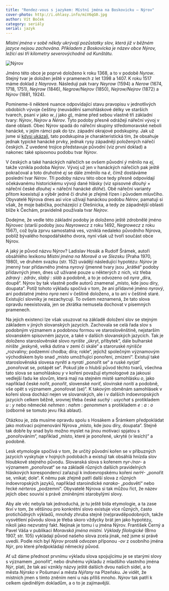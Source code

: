 ```yaml
---
title: "Rendez-vous s jazykem: Místní jména na Boskovicku – Nýrov"
cover-photo: http://i.ohlasy.info/miV6qG0.jpg
author: Vít Boček
category: seriály
serial: jazyk
---
```


*Místní jména v sobě někdy ukrývají pozůstatky slov, která již v běžném jazyce nejsou zachována. Příkladem z Boskovicka je název obce Nýrov, ležící asi tři kilometry severovýchodně od Kunštátu.*

<img src="http://i.ohlasy.info/RjKr9h1.jpg" alt="Nýrov" class="img-responsive img-popup" data-author="obec Nýrov">

Jméno této obce je poprvé doloženo k roku 1368, a to v podobě *Nyrow*. Stejný tvar je doložen ještě v pramenech z let 1398 a 1407. K roku 1517 máme doklad z *Nayrova*. Následují pak tvary *Neyrow* (1594) a *Nerow* (1674, 1718, 1751), *Neýrow* (1846), *Negrow/Nejrov* (1850), *Nejrow/Nejrov* (1872) a *Nýrov* (1881, 1924).

Pomineme-li některé nuance odpovídající stavu pravopisu v jednotlivých obdobích vývoje češtiny (neuvádění samohláskové délky ve starších tvarech, psaní *v* jako *w*, *j* jako *g*), máme před sebou vlastně tři základní tvary: *Nýrov*, *Nejrov* a *Nérov*. Tyto podoby přesně odrážejí nářeční vývoj v dané oblasti. Obec Nýrov spadá do nářeční skupiny středomoravské neboli hanácké, v jejím rámci pak do tzv. západní okrajové podskupiny. Jak už jsme si [kdysi ukázali](/clanky/2015/06/nareci.html), tato podskupina je charakteristická tím, že obsahuje jednak typické hanácké prvky, jednak rysy západněji položených nářečí českých. Z uvedené trojice představuje původní (viz první doklad) a nakonec také spisovnou podobu tvar *Nýrov*. 

V českých a také hanáckých nářečích se ovšem původní *ý* měnilo na *ej*, takže vznikla podoba *Nejrov*. Vývoj už jen v hanáckých nářečích pak ještě pokračoval a toto druhotné *ej* se dále změnilo na *é*, čímž dostáváme poslední tvar *Nérov*. Tři podoby názvu této obce tedy přesně odpovídají očekávanému historickému vývoji dané hlásky (viz spisovné *dlouhý* × nářeční české *dlouhej* × nářeční hanácké *dlóhé*). Obě nářeční varianty přitom koexistují a výběr jedné či druhé je zřejmě řízen i původem mluvčího. Obyvatelé Nýrova dnes asi více užívají hanáckou podobu *Nérov*, pamatuji si však, že moje babička, pocházející z Olešnicka, a tedy ze západnější oblasti blíže k Čechám, pravidelně používala tvar *Nejrov*.

Dodejme, že vedle této základní podoby je doloženo ještě zdrobnělé jméno *Nýrovec* (starší podoby jsou *Nayrowecz* z roku 1492, *Negrowecz* z roku 1567), což byla zprvu samostatná ves, vzniklá nedaleko původního Nýrova, poblíž bývalého hospodářského dvora, nyní však už tvoří součást obce Nýrov.

A jaký je původ názvu Nýrov? Ladislav Hosák a Rudolf Šrámek, autoři obsáhlého lexikonu *Místní jména na Moravě a ve Slezsku* (Praha 1970, 1980), ve druhém svazku (str. 152) uvádějí následující hypotézu: *Nýrov* je jmenný tvar přídavného jména *nyrový* (jmenné tvary jsou „krátké“ podoby přídavných jmen, dnes už užívané pouze u některých z nich, viz třeba *zdravý* : *zdráv*, *slabý* : *sláb* a podobně, a to je odvozeno od *nyra* „díra, doupě“. Nýrov by tak vlastně podle autorů znamenal „místo, kde jsou díry, doupata“. Potíž tohoto výkladu spočívá v tom, že ani přídavné jméno *nyrový*, ani podstatné jméno *nyra* není v češtině doloženo, a to ani v češtině staré. Existující slovníky je nezachycují. To ovšem neznamená, že tato slova opravdu neexistovala, jen se zkrátka nemusela dochovat v písemných pramenech.

Na jejich existenci lze však usuzovat na základě doložení slov se stejným základem v jiných slovanských jazycích. Zachovala se celá řada slov s podobným významem a podobnou formou ve staroslověnštině, nejstarším slovanském spisovném jazyce, a také v dalších slovanských jazycích. Tak je doloženo staroslověnské slovo *nyrište* „úkryt, příbytek“, dále bulharské *nírište* „jeskyně, velká dutina v zemi či skále“ a staroruské *nýrišče* „rozvaliny; podzemní chodba; díra; rokle“, jejichž společným významovým východiskem bylo snad „místo umožňující ponoření, zmizení“. Existují také staroslověnská slovesa *nyrěti* a *nyrati* „ponořit se“ a ruské *nyrjatʼ* „ponořovat se, potápět se“. Pokud jde o hlubší původ těchto tvarů, všechna tato slova se samohláskou *y* v kořeni považují etymologové za jakousi vedlejší řadu ke slovům, která mají na stejném místě samohlásku *o*, jako například české *nořit*, *ponořit*, slovenské *noriť*, slovinské *noríti* a podobně, vše opět s významem „ponořovat (se)“. K takovým obměnám samohlásek v kořeni slova dochází nejen ve slovanských, ale i v dalších indoevropských jazycích celkem běžně, srovnej třeba české *suchý* : *usychat* s protikladem *u* : *y* nebo německé *nehmen* : *nahm* : *genommen* s protikladem *e* : *a* : *o* (odborně se tomuto jevu říká ablaut). 

Otázkou je, zda musíme opravdu spolu s Hosákem a Šrámkem předpokládat jako motivaci pojmenování Nýrova „místo, kde jsou díry, doupata“. Stejně tak dobře by snad bylo možno myslet na jinou motivaci spjatou s „ponořováním“, například „místo, které je ponořené, ukryté (v lesích)“ a podobně.

Lesk etymologie spočívá v tom, že určitý původní kořen se v příbuzných jazycích vyskytuje v hojných podobách a existují tak obsáhlá hnízda slov hloubkově stejného původu. Slovanská slova s kořenem *nyr-/nor-* a významem „ponořovat“ se na základě různých dalších pravidelných hláskových korespondencí zařazují k indoevropskému kořeni *nerH-* „ponořit se, vnikat; dole“. K němu pak zřejmě patří další slova z různých indoevropských jazyků, například staroindické *naraka-* „podsvětí“ nebo řecké *nérteros* „podzemní“. Obyvatelé Nýrova si tak můžou říct, že název jejich obec souvisí s právě zmíněnými starobylými slovy.

Aby ale věc nebyla tak jednoduchá, je tu ještě bída etymologie, a ta zase tkví v tom, že většinou pro konkrétní slovo existuje více různých, často protichůdných výkladů, mnohdy zhruba stejně (ne)pravděpodobných, takže vysvětlení původu slova je třeba skoro vždycky brát jen jako hypotézu, nikoli jako nezvratný fakt. Nejinak je tomu i u jména Nýrov. František Černý a Pavel Váša v publikaci *Moravská jména místní. Výklady filologické* (Brno 1907, str. 105) vykládají původ našeho slova zcela jinak, než jsme si právě uvedli. Podle nich byl *Nýrov* prostě odvozen příponou *-ov* z osobního jména *Nýr*, pro které předpokládají německý původ.

Ať už dáme přednost prvnímu výkladu slova spojujícímu je se starými slovy s významem „ponořit“, nebo druhému výkladu z mladšího vlastního jména *Nýr*, platí, že tak asi vznikly názvy ještě dalších dvou našich sídel, a to města *Nýrsko* v Pošumaví a města *Nýřany* na Plzeňsku. Je vidět, že místních jmen s tímto zněním není u nás příliš mnoho. *Nýrov* tak patří k celkem ojedinělým dokladům, a o to je zajímavější.